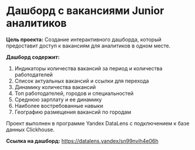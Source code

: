 # Дашборд с вакансиями Junior аналитиков

**Цель проекта:**
Создание интерактивного дашборда, который предоставит доступ к вакансиям для аналитиков в одном месте.

**Дашборд содержит:**
1) Индикаторы количества вакансий за период и количества работодателей
2) Список актуальных вакансий и ссылки для перехода
3) Динамику количества вакансий
4) Топ работодателей, городов и специальностей
5) Среднюю зарплату и ее динамику
6) Наиболее востребованные навыки
7) Географию размещения вакансий по городам

Проект выполнен в программе Yandex DataLens с подключением к базе данных Clickhouse.

**Ссылка на дашборд:** https://datalens.yandex/sn99nvih4e06h
